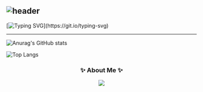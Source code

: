 ![header](https://capsule-render.vercel.app/api?type=wave&color=auto&height=300&section=header&text=yuha00e&fontSize=90)
-----

[![Typing SVG](https://readme-typing-svg.demolab.com?font=Fira+Code&pause=1000&random=false&width=435&lines=Hello!+I'm+yuha!)](https://git.io/typing-svg)

-----


![Anurag's GitHub stats](https://github-readme-stats.vercel.app/api?username=yuha00e&show_icons=true&theme=nightowl)


![Top Langs](https://github-readme-stats.vercel.app/api/top-langs/?username=yuha00e&layout=compact&theme=nightowl)

<h3 align="center">✨ About Me ✨</h3>
<div align='center'>
	<a href="https://yuha00e.tistory.com/"><img src="https://img.shields.io/badge/tistory-EC4815?style=flat-square&logo=tistory&logoColor=white"/></a>
</div>



<!--
**yuha00e/yuha00e** is a ✨ _special_ ✨ repository because its `README.md` (this file) appears on your GitHub profile.

Here are some ideas to get you started:

- 🔭 I’m currently working on ...
- 🌱 I’m currently learning ...
- 👯 I’m looking to collaborate on ...
- 🤔 I’m looking for help with ...
- 💬 Ask me about ...
- 📫 How to reach me: ...
- 😄 Pronouns: ...
- ⚡ Fun fact: ...
-->
